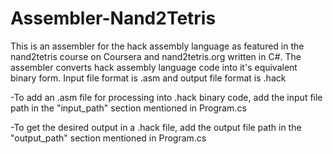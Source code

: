 # Assembler-Nand2Tetris
 This is an assembler for the hack assembly language as featured in the nand2tetris course on Coursera and nand2tetris.org written in C#. The assembler converts hack assembly 
 language code into it's equivalent binary form. Input file format is .asm and output file format is .hack
 
 -To add an .asm file for processing into .hack binary code, add the input file path in the "input_path" section mentioned in Program.cs
 
 -To get the desired output in a .hack file, add the output file path in the "output_path" section mentioned in Program.cs
